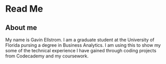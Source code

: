 # Read Me

## About me
My name is Gavin Ellstrom. I am a graduate student at the University of Florida pursing a degree in Business Analytics.
I am using this to show my some of the technical experience I have gained through coding projects from Codecademy and my coursework.
